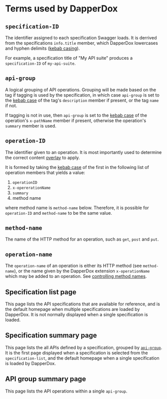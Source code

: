 # Terms used by DapperDox

## `specification-ID`

The identifier assigned to each specification Swagger loads. It is derrived from the specifications `info.title` member,
which DapperDox lowercases and hyphen delimits ([kebab casing](https://en.wikipedia.org/wiki/Letter_case#Special_case_styles)).

For example, a specification title of "My API suite" produces a `specification-ID` of `my-api-suite`.

## `api-group`

A logical grouping of API operations. Grouping will be made based on the tag if tagging is used by the specification,
in which case `api-group` is set to the [kebab case](https://en.wikipedia.org/wiki/Letter_case#Special_case_styles) of
the tag's `description` member if present, or the tag `name` if not.

If tagging is not in use, then `api-group` is set to the 
[kebab case](https://en.wikipedia.org/wiki/Letter_case#Special_case_styles) 
of the operation's `x-pathName` member if present, otherwise the operation's `summary` member is used.

## `operation-ID`

The identifier given to an operation. It is most importantly used to determine the correct content [overlay](/docs/author-overlays) to apply.

It is formed by taking the [kebab case](https://en.wikipedia.org/wiki/Letter_case#Special_case_styles) of the
first in the following list of operation members that yields a value:

1. `operationID`
2. `x-opererationName`
3. `summary`
4. method name

where method name is `method-name` below. Therefore, it is possible for `operation-ID` and `method-name` to be the same value.


## `method-name`

The name of the HTTP method for an operation, such as `get`, `post` and `put`.

## `operation-name`

The `operation-name` of an operation is either its HTTP method (see `method-name`), or the name given by the
DapperDox extension `x-operationName` which may be added to an operation. See [controlling method names](/docs/spec-method-names).

## Specification list page

This page lists the API specifications that are available for reference, and is the default homepage when multiple
specifications are loaded by DapperDox. It is not normally displayed when a single specification is loaded.

## Specification summary page

This page lists the all APIs defined by a specification, grouped by [`api-group`](/docs/glossary-terms#api-group).
It is the first page displayed when a specification is selected from the `specification-list`, and the default homepage
when a single specification is loaded by DapperDox.

## API group summary page

This page lists the API operations within a single `api-group`.



